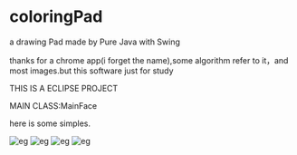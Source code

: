 # coloringPad
a drawing Pad made by Pure Java with Swing

thanks for a chrome app(i forget the name),some algorithm refer to it，and most images.but this software just for study

THIS IS A ECLIPSE PROJECT

MAIN CLASS:MainFace


here is some simples.

![eg](https://github.com/735254599/coloringPad/simple/1.jpg)
![eg](https://github.com/735254599/coloringPad/simple/2.jpg)
![eg](https://github.com/735254599/coloringPad/simple/3.jpg)
![eg](https://github.com/735254599/coloringPad/simple/4.jpg)
